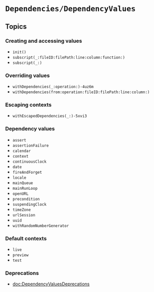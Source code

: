 # ``Dependencies/DependencyValues``

## Topics

### Creating and accessing values

- ``init()``
- ``subscript(_:fileID:filePath:line:column:function:)``
- ``subscript(_:)``

### Overriding values

- ``withDependencies(_:operation:)-4uz6m``
- ``withDependencies(from:operation:fileID:filePath:line:column:)``

### Escaping contexts

- ``withEscapedDependencies(_:)-5xvi3``

### Dependency values

- ``assert``
- ``assertionFailure``
- ``calendar``
- ``context``
- ``continuousClock``
- ``date``
- ``fireAndForget``
- ``locale``
- ``mainQueue``
- ``mainRunLoop``
- ``openURL``
- ``precondition``
- ``suspendingClock``
- ``timeZone``
- ``urlSession``
- ``uuid``
- ``withRandomNumberGenerator``

### Default contexts

- ``live``
- ``preview``
- ``test``

### Deprecations

- <doc:DependencyValuesDeprecations>
